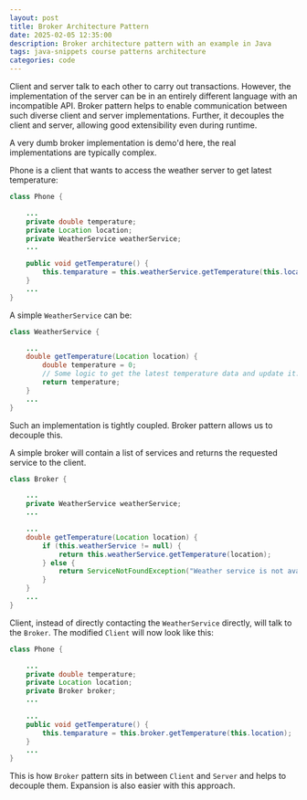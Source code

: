 ```yaml
---
layout: post
title: Broker Architecture Pattern
date: 2025-02-05 12:35:00
description: Broker architecture pattern with an example in Java
tags: java-snippets course patterns architecture
categories: code
--- 
```


Client and server talk to each other to carry out transactions.
However, the implementation of the server can be in an entirely different language with an incompatible API.
Broker pattern helps to enable communication between such diverse client and server implementations.
Further, it decouples the client and server, allowing good extensibility even during runtime.

A very dumb broker implementation is demo'd here, the real implementations are typically complex.

Phone is a client that wants to access the weather server to get latest temperature:
```java
class Phone {

    ...
    private double temperature;
    private Location location;
    private WeatherService weatherService;
    ...

    public void getTemperature() {
        this.temparature = this.weatherService.getTemperature(this.location);
    }
    ...
}
```

A simple `WeatherService` can be:

```java
class WeatherService {

    ...
    double getTemperature(Location location) {
        double temperature = 0;
        // Some logic to get the latest temperature data and update it.
        return temperature;
    }
    ...
}
```

Such an implementation is tightly coupled. 
Broker pattern allows us to decouple this.

A simple broker will contain a list of services and returns the requested service to the client.

```java
class Broker {

    ...
    private WeatherService weatherService;
    ...

    ...
    double getTemperature(Location location) {
        if (this.weatherService != null) {
            return this.weatherService.getTemperature(location);
        } else {
            return ServiceNotFoundException("Weather service is not available");
        }
    }
    ...
}
```

Client, instead of directly contacting the `WeatherService` directly, will talk to the `Broker`.
The modified `Client` will now look like this:

```java
class Phone {

    ...
    private double temperature;
    private Location location;
    private Broker broker;
    ...

    ...
    public void getTemperature() {
        this.temparature = this.broker.getTemperature(this.location);
    }
    ...
}
```

This is how `Broker` pattern sits in between `Client` and `Server` and helps to decouple them.
Expansion is also easier with this approach.

